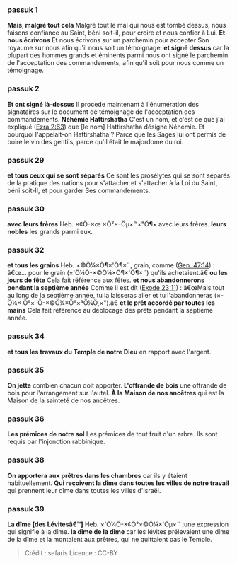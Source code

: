 
### passuk 1
<b>Mais, malgré tout cela</b> Malgré tout le mal qui nous est tombé dessus, nous faisons confiance au Saint, béni soit-il, pour croire et nous confier à Lui. 
<b>Et nous écrivons</b> Et nous écrivons sur un parchemin pour accepter Son royaume sur nous afin qu'il nous soit un témoignage. 
<b>et signé dessus</b> car la plupart des hommes grands et éminents parmi nous ont signé le parchemin de l'acceptation des commandements, afin qu'il soit pour nous comme un témoignage. 

### passuk 2
<b>Et ont signé là-dessus</b> Il procède maintenant à l'énumération des signataires sur le document de témoignage de l'acceptation des commandements. 
<b>Néhémie Hattirshatha</b> C'est un nom, et c'est ce que j'ai expliqué (<a class="refLink" href="/Ezra.2.63" data-ref="Ezra 2:63">Ezra 2:63</a>) que [le nom] Hattirshatha désigne Néhémie. Et pourquoi l'appelait-on Hattirshatha ? Parce que les Sages lui ont permis de boire le vin des gentils, parce qu'il était le majordome du roi. 

### passuk 29
<b>et tous ceux qui se sont séparés</b> Ce sont les prosélytes qui se sont séparés de la pratique des nations pour s'attacher et s'attacher à la Loi du Saint, béni soit-Il, et pour garder Ses commandements. 

### passuk 30
<b>avec leurs frères</b> Heb. ×¢Ö-×œ ×Ö²×-Öµ×™×"Ö¶× avec leurs frères. 
<b>leurs nobles</b> les grands parmi eux. 

### passuk 32
<b>et tous les grains</b> Heb. ×©Ö¼×Ö¶×'Ö¶×¨, grain, comme (<a class="refLink" href="/Genèse.47.14" data-ref="Genèse 47:14">Gen. 47:14</a>) : â€œ... pour le grain (×'Ö¼Ö-×©Ö¼×Ö¶×'Ö¶×¨) qu'ils achetaient.â€ 
<b>ou les jours de fête</b> Cela fait référence aux fêtes. 
<b>et nous abandonnerons pendant la septième année</b> Comme il est dit (<a class="refLink" href="/Exode.23.11" data-ref="Exode 23:11">Exode 23:11</a>) : â€œMais tout au long de la septième année, tu la laisseras aller et tu l'abandonneras (×-Ö¼× Ö°×˜Ö-×©Ö¼×Ö°×ªÖ¼Ö¸×").â€ 
<b>et le prêt accordé par toutes les mains</b> Cela fait référence au déblocage des prêts pendant la septième année. 

### passuk 34
<b>et tous les travaux du Temple de notre Dieu</b> en rapport avec l'argent. 

### passuk 35
<b>On jette</b> combien chacun doit apporter. 
<b>L'offrande de bois</b> une offrande de bois pour l'arrangement sur l'autel. 
<b>À la Maison de nos ancêtres</b> qui est la Maison de la sainteté de nos ancêtres. 

### passuk 36
<b>Les prémices de notre sol</b> Les prémices de tout fruit d'un arbre. Ils sont requis par l'injonction rabbinique. 

### passuk 38
<b>On apportera aux prêtres dans les chambres</b> car ils y étaient habituellement. 
<b>Qui reçoivent la dîme dans toutes les villes de notre travail</b> qui prennent leur dîme dans toutes les villes d'Israël. 

### passuk 39
<b>La dîme [des Lévitesâ€™]</b> Heb. ×'Ö¼Ö-×¢Ö°×©Ö¼×'Öµ×¨ ;une expression qui signifie à la dîme. 
<b>la dîme de la dîme</b> car les lévites prélevaient une dîme de la dîme et la montaient aux prêtres, qui ne quittaient pas le Temple. 

>Crédit : sefaris
>Licence : CC-BY